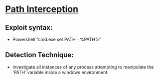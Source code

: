 # [Path Interception](https://attack.mitre.org/techniques/T1574/007/)

## Exploit syntax:
* Powershell “cmd.exe set PATH=<injecting path>;%PATH%”

## Detection Technique:
* Investigate all instances of any process attempting to manipulate the ‘PATH’ variable inside a windows environment.
